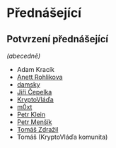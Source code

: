 # Přednášející

## Potvrzení přednášející

_(abecedně)_

* Adam Kracík
* [Anett Rohlikova](https://twitter.com/anettrolikova)
* [damsky](https://twitter.com/CryptoDamSky)
* [Jiří Čepelka](https://twitter.com/JiriCepelka)
* [KryptoVláďa](https://twitter.com/KryptoVlada)
* [m0xt](https://twitter.com/m0xt\_)
* [Petr Klein](https://twitter.com/kleinpetr\_com)
* [Petr Menšík](https://twitter.com/petr\_mensik)
* [Tomáš Zdražil](https://twitter.com/investree\_cz)
* Tomáš (KryptoVláďa komunita)



